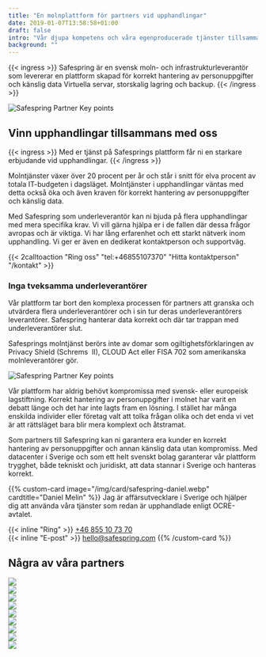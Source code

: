 ```yaml
---
title: "En molnplattform för partners vid upphandlingar"
date: 2019-01-07T13:58:58+01:00
draft: false
intro: "Vår djupa kompetens och våra egenproducerade tjänster tillsammans med samarbeten gör oss mycket flexibla. Vi kan den nordiska marknaden."
background: ""
---
```


{{< ingress >}}
Safespring är en svensk moln- och infrastrukturleverantör som levererar en plattform skapad för korrekt hantering av personuppgifter och känslig data Virtuella servar, storskalig lagring och backup.
{{< /ingress >}}

![Safespring Partner Key points](/img/safespring_key-points-partner.svg)

## Vinn upphandlingar tillsammans med oss

{{< ingress >}}
Med er tjänst på Safesprings plattform får ni en starkare erbjudande vid upphandlingar.
{{< /ingress >}}

Molntjänster växer över 20 procent per år och står i snitt för elva procent av totala IT-budgeten i dagsläget. Molntjänster i upphandlingar väntas med detta också öka och även kraven för korrekt hantering av personuppgifter och känslig data.

Med Safespring som underleverantör kan ni bjuda på flera upphandlingar med mera specifika krav. Vi vill gärna hjälpa er i de fallen där dessa frågor avropas och är viktiga. Vi har lång erfarenhet och ett starkt nätverk inom upphandling. Vi ger er även en dedikerat kontaktperson och supportväg.

{{< 2calltoaction "Ring oss" "tel:+46855107370" "Hitta kontaktperson" "/kontakt" >}}

### Inga tveksamma underleverantörer

Vår plattform tar bort den komplexa processen för partners att granska och utvärdera flera underleverantörer och i sin tur deras underleverantörers leverantörer. Safespring hanterar data korrekt och där tar trappan med underleverantörer slut.

Safesprings molntjänst berörs inte av domar som ogiltighetsförklaringen av Privacy Shield (Schrems  II), CLOUD Act eller FISA 702 som amerikanska molnleverantörer gör.

![Safespring Partner Key points](/img/safespring_key-points-partner-3.svg)

Vår plattform har aldrig behövt kompromissa med svensk- eller europeisk lagstiftning. Korrekt hantering av personuppgifter i molnet har varit en debatt länge och det har inte lagts fram en lösning. I stället har många enskilda individer eller företag valt att tolka frågan olika och det enda vi vet är att rättsläget bara blir mera komplext och åtstramat.

Som partners till Safespring kan ni garantera era kunder en korrekt hantering av personuppgifter och annan känslig data utan kompromiss. Med datacenter i Sverige och som ett helt svenskt bolag garanterar vår plattform trygghet, både tekniskt och juridiskt, att data stannar i Sverige och hanteras korrekt.

{{% custom-card image="/img/card/safespring-daniel.webp" cardtitle="Daniel Melin" %}}
Jag är affärsutvecklare i Sverige och hjälper dig att använda våra tjänster som redan är upphandlade enligt OCRE-avtalet.  

{{< inline "Ring" >}} [+46 855 10 73 70](tel:+46855107370)  
{{< inline "E-post" >}} [hello@safespring.com](mailto:hello@safespring.com)
{{% /custom-card %}}

## Några av våra partners

<div class="partner-grid">
<a href="https://nextcloud.com"><div class="partner-container"><img style="max-height:70px;" class="partnerlogo" src="/om-safespring/images/partners/safespring_partners_nextcloud.svg"></div></a><a href="https://elastisys.com/"><div class="partner-container"><img class="partnerlogo" src="/om-safespring/images/partners/safespring_partners_elastisys.svg"></div></a>
<a href="https://severalnines.com/"><div class="partner-container"><img class="partnerlogo" src="/om-safespring/images/partners/safespring_partners_severalnines.svg"></div></a>
<a href="https://www.piql.com/"><div class="partner-container"><img class="partnerlogo" src="/om-safespring/images/partners/safespring_partners_piql.png"></div></a>
<a href="https://www.scaleoutsystems.com/"><div class="partner-container"><img class="partnerlogo" src="/om-safespring/images/partners/safespring_partners_scaleout-systems.svg"></div></a>
<a href="https://www.arkivit.se/"><div class="partner-container"><img class="partnerlogo" src="/om-safespring/images/partners/safespring_partners_arkivit.png"></div></a>
<a href="https://www.cristie.dk/"><div class="partner-container"><img class="partnerlogo" src="/om-safespring/images/partners/safespring_partners_cristie-nordic.webp"></div></a>
<a href="https://www.sunet.se/"><div class="partner-container"><img class="partnerlogo" src="/om-safespring/images/partners/safespring_partners_sunet.png"></div></a>
<a href="https://sikt.no"><div class="partner-container"><img class="partnerlogo" src="/om-safespring/images/partners/sikt.svg"></div></a>
</div>
